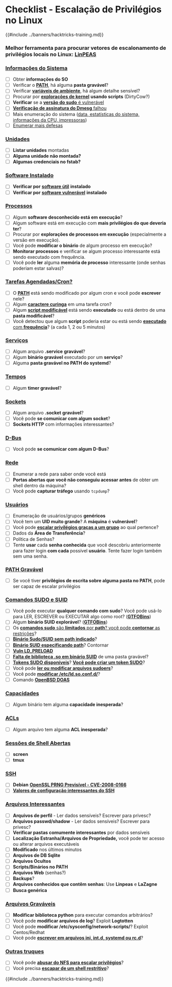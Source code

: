 # Checklist - Escalação de Privilégios no Linux

{{#include ../banners/hacktricks-training.md}}

### **Melhor ferramenta para procurar vetores de escalonamento de privilégios locais no Linux:** [**LinPEAS**](https://github.com/carlospolop/privilege-escalation-awesome-scripts-suite/tree/master/linPEAS)

### [Informações do Sistema](privilege-escalation/index.html#system-information)

- [ ] Obter **informações do SO**
- [ ] Verificar o [**PATH**](privilege-escalation/index.html#path), há alguma **pasta gravável**?
- [ ] Verificar [**variáveis de ambiente**](privilege-escalation/index.html#env-info), há algum detalhe sensível?
- [ ] Procurar por [**explorações de kernel**](privilege-escalation/index.html#kernel-exploits) **usando scripts** (DirtyCow?)
- [ ] **Verificar** se a [**versão do sudo** é vulnerável](privilege-escalation/index.html#sudo-version)
- [ ] [**Verificação de assinatura do Dmesg** falhou](privilege-escalation/index.html#dmesg-signature-verification-failed)
- [ ] Mais enumeração do sistema ([data, estatísticas do sistema, informações da CPU, impressoras](privilege-escalation/index.html#more-system-enumeration))
- [ ] [Enumerar mais defesas](privilege-escalation/index.html#enumerate-possible-defenses)

### [Unidades](privilege-escalation/index.html#drives)

- [ ] **Listar unidades** montadas
- [ ] **Alguma unidade não montada?**
- [ ] **Algumas credenciais no fstab?**

### [**Software Instalado**](privilege-escalation/index.html#installed-software)

- [ ] **Verificar por** [**software útil**](privilege-escalation/index.html#useful-software) **instalado**
- [ ] **Verificar por** [**software vulnerável**](privilege-escalation/index.html#vulnerable-software-installed) **instalado**

### [Processos](privilege-escalation/index.html#processes)

- [ ] Algum **software desconhecido está em execução**?
- [ ] Algum software está em execução com **mais privilégios do que deveria ter**?
- [ ] Procurar por **explorações de processos em execução** (especialmente a versão em execução).
- [ ] Você pode **modificar o binário** de algum processo em execução?
- [ ] **Monitorar processos** e verificar se algum processo interessante está sendo executado com frequência.
- [ ] Você pode **ler** alguma **memória de processo** interessante (onde senhas poderiam estar salvas)?

### [Tarefas Agendadas/Cron?](privilege-escalation/index.html#scheduled-jobs)

- [ ] O [**PATH**](privilege-escalation/index.html#cron-path) está sendo modificado por algum cron e você pode **escrever** nele?
- [ ] Algum [**caractere curinga**](privilege-escalation/index.html#cron-using-a-script-with-a-wildcard-wildcard-injection) em uma tarefa cron?
- [ ] Algum [**script modificável**](privilege-escalation/index.html#cron-script-overwriting-and-symlink) está sendo **executado** ou está dentro de uma **pasta modificável**?
- [ ] Você detectou que algum **script** poderia estar ou está sendo [**executado** com **frequência**](privilege-escalation/index.html#frequent-cron-jobs)? (a cada 1, 2 ou 5 minutos)

### [Serviços](privilege-escalation/index.html#services)

- [ ] Algum arquivo **.service** **gravável**?
- [ ] Algum **binário gravável** executado por um **serviço**?
- [ ] Alguma **pasta gravável no PATH do systemd**?

### [Tempos](privilege-escalation/index.html#timers)

- [ ] Algum **timer gravável**?

### [Sockets](privilege-escalation/index.html#sockets)

- [ ] Algum arquivo **.socket** **gravável**?
- [ ] Você pode **se comunicar com algum socket**?
- [ ] **Sockets HTTP** com informações interessantes?

### [D-Bus](privilege-escalation/index.html#d-bus)

- [ ] Você pode **se comunicar com algum D-Bus**?

### [Rede](privilege-escalation/index.html#network)

- [ ] Enumerar a rede para saber onde você está
- [ ] **Portas abertas que você não conseguiu acessar antes** de obter um shell dentro da máquina?
- [ ] Você pode **capturar tráfego** usando `tcpdump`?

### [Usuários](privilege-escalation/index.html#users)

- [ ] Enumeração de usuários/grupos **genéricos**
- [ ] Você tem um **UID muito grande**? A **máquina** é **vulnerável**?
- [ ] Você pode [**escalar privilégios graças a um grupo**](privilege-escalation/interesting-groups-linux-pe/) ao qual pertence?
- [ ] Dados da **Área de Transferência**?
- [ ] Política de Senhas?
- [ ] Tente **usar** cada **senha conhecida** que você descobriu anteriormente para fazer login **com cada** possível **usuário**. Tente fazer login também sem uma senha.

### [PATH Gravável](privilege-escalation/index.html#writable-path-abuses)

- [ ] Se você tiver **privilégios de escrita sobre alguma pasta no PATH**, pode ser capaz de escalar privilégios

### [Comandos SUDO e SUID](privilege-escalation/index.html#sudo-and-suid)

- [ ] Você pode executar **qualquer comando com sudo**? Você pode usá-lo para LER, ESCREVER ou EXECUTAR algo como root? ([**GTFOBins**](https://gtfobins.github.io))
- [ ] Algum **binário SUID explorável**? ([**GTFOBins**](https://gtfobins.github.io))
- [ ] Os [**comandos sudo** são **limitados** por **path**? você pode **contornar** as restrições](privilege-escalation/index.html#sudo-execution-bypassing-paths)?
- [ ] [**Binário Sudo/SUID sem path indicado**](privilege-escalation/index.html#sudo-command-suid-binary-without-command-path)?
- [ ] [**Binário SUID especificando path**](privilege-escalation/index.html#suid-binary-with-command-path)? Contornar
- [ ] [**Vuln LD_PRELOAD**](privilege-escalation/index.html#ld_preload)
- [ ] [**Falta de biblioteca .so em binário SUID**](privilege-escalation/index.html#suid-binary-so-injection) de uma pasta gravável?
- [ ] [**Tokens SUDO disponíveis**](privilege-escalation/index.html#reusing-sudo-tokens)? [**Você pode criar um token SUDO**](privilege-escalation/index.html#var-run-sudo-ts-less-than-username-greater-than)?
- [ ] Você pode [**ler ou modificar arquivos sudoers**](privilege-escalation/index.html#etc-sudoers-etc-sudoers-d)?
- [ ] Você pode [**modificar /etc/ld.so.conf.d/**](privilege-escalation/index.html#etc-ld-so-conf-d)?
- [ ] Comando [**OpenBSD DOAS**](privilege-escalation/index.html#doas)

### [Capacidades](privilege-escalation/index.html#capabilities)

- [ ] Algum binário tem alguma **capacidade inesperada**?

### [ACLs](privilege-escalation/index.html#acls)

- [ ] Algum arquivo tem alguma **ACL inesperada**?

### [Sessões de Shell Abertas](privilege-escalation/index.html#open-shell-sessions)

- [ ] **screen**
- [ ] **tmux**

### [SSH](privilege-escalation/index.html#ssh)

- [ ] **Debian** [**OpenSSL PRNG Previsível - CVE-2008-0166**](privilege-escalation/index.html#debian-openssl-predictable-prng-cve-2008-0166)
- [ ] [**Valores de configuração interessantes do SSH**](privilege-escalation/index.html#ssh-interesting-configuration-values)

### [Arquivos Interessantes](privilege-escalation/index.html#interesting-files)

- [ ] **Arquivos de perfil** - Ler dados sensíveis? Escrever para privesc?
- [ ] **Arquivos passwd/shadow** - Ler dados sensíveis? Escrever para privesc?
- [ ] **Verificar pastas comumente interessantes** por dados sensíveis
- [ ] **Localização Estranha/Arquivos de Propriedade,** você pode ter acesso ou alterar arquivos executáveis
- [ ] **Modificado** nos últimos minutos
- [ ] **Arquivos de DB Sqlite**
- [ ] **Arquivos Ocultos**
- [ ] **Scripts/Binários no PATH**
- [ ] **Arquivos Web** (senhas?)
- [ ] **Backups**?
- [ ] **Arquivos conhecidos que contêm senhas**: Use **Linpeas** e **LaZagne**
- [ ] **Busca genérica**

### [**Arquivos Graváveis**](privilege-escalation/index.html#writable-files)

- [ ] **Modificar biblioteca python** para executar comandos arbitrários?
- [ ] Você pode **modificar arquivos de log**? Exploit **Logtotten**
- [ ] Você pode **modificar /etc/sysconfig/network-scripts/**? Exploit Centos/Redhat
- [ ] Você pode [**escrever em arquivos ini, int.d, systemd ou rc.d**](privilege-escalation/index.html#init-init-d-systemd-and-rc-d)?

### [**Outras truques**](privilege-escalation/index.html#other-tricks)

- [ ] Você pode [**abusar do NFS para escalar privilégios**](privilege-escalation/index.html#nfs-privilege-escalation)?
- [ ] Você precisa [**escapar de um shell restritivo**](privilege-escalation/index.html#escaping-from-restricted-shells)?

{{#include ../banners/hacktricks-training.md}}
